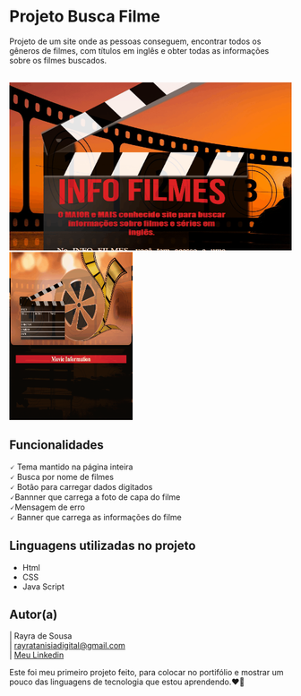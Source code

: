  # Projeto Busca Filme 
Projeto de um site onde as pessoas conseguem, encontrar todos os gêneros de filmes, com títulos em inglês e obter todas as informações sobre os filmes buscados. <br> <br>

<p aligns="center"> <img src="gif/Animação 1.gif" width="893" height="300">  <img src="gif/Animação 2.gif" width="220" height="300"> </p>

## Funcionalidades

🗸 Tema mantido na página inteira <br>
🗸 Busca por nome de filmes <br>
🗸 Botão para carregar dados digitados<br>
🗸Bannner que carrega a foto de capa do filme<br>
🗸Mensagem de erro<br>
🗸 Banner que carrega as informações do filme

## Linguagens utilizadas no projeto
* Html
* CSS
* Java Script

## Autor(a)

| Rayra de Sousa <br>
| rayratanisiadigital@gmail.com<br>
| [Meu Linkedin](https://www.linkedin.com/in/rayra-tanisia-sousa-624578204/)

Este foi meu primeiro projeto feito, para colocar no portifólio e mostrar um pouco das linguagens de tecnologia que estou aprendendo.❤️🚧